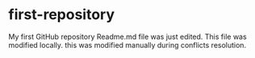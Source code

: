 # first-repository
My first GitHub repository
Readme.md file was just edited. This file was modified locally.
this was modified manually during conflicts resolution.